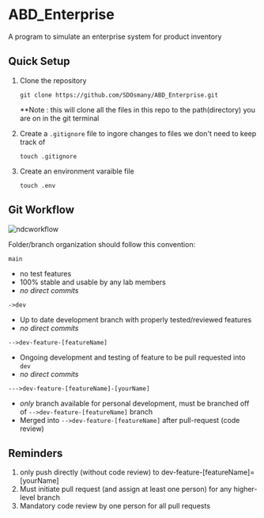 # ABD_Enterprise
A program to simulate an enterprise system for product inventory 




## Quick Setup

1. Clone the repository

    ` git clone https://github.com/SDOsmany/ABD_Enterprise.git `
    
    **Note : this will clone all the files in this repo to the path(directory) you are on in the git terminal
2. Create a ` .gitignore ` file to ingore changes to files we don't need to keep track of

    ` touch .gitignore `
    
3. Create an environment varaible file

    ` touch .env `
    
    
    
## Git Workflow 

![ndcworkflow](https://user-images.githubusercontent.com/26397102/116148813-00512800-a6a7-11eb-9624-cd81f11d3ada.png)


Folder/branch organization should follow this convention:

`main`
- no test features
- 100% stable and usable by any lab members 
- *no direct commits*

`->dev`
- Up to date development branch with properly tested/reviewed features 
- *no direct commits*

`-->dev-feature-[featureName]`
- Ongoing development and testing of feature to be pull requested into `dev` 
- *no direct commits*

`--->dev-feature-[featureName]-[yourName]`
- *only* branch available for personal development, must be branched off of `-->dev-feature-[featureName]` branch
- Merged into `-->dev-feature-[featureName]` after pull-request (code review)


## Reminders
1. only push directly (without code review) to dev-feature-[featureName]=[yourName]
2. Must initiate pull request (and assign at least one person) for any higher-level branch
3. Mandatory code review by one person for all pull requests 

